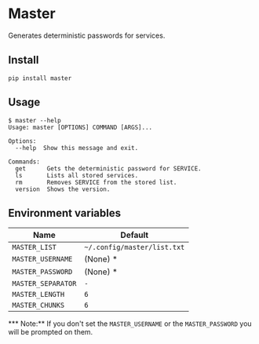 # Master

Generates deterministic passwords for services.


## Install

    pip install master


## Usage

```
$ master --help
Usage: master [OPTIONS] COMMAND [ARGS]...

Options:
  --help  Show this message and exit.

Commands:
  get      Gets the deterministic password for SERVICE.
  ls       Lists all stored services.
  rm       Removes SERVICE from the stored list.
  version  Shows the version.
```


## Environment variables

| Name                | Default                       |
| ------------------- | ----------------------------- |
| `MASTER_LIST`       | `~/.config/master/list.txt`   |
| `MASTER_USERNAME`   | (None) *                      |
| `MASTER_PASSWORD`   | (None) *                      |
| `MASTER_SEPARATOR`  | `-`                           |
| `MASTER_LENGTH`     | `6`                           |
| `MASTER_CHUNKS`     | `6`                           |

*** Note:** If you don't set the `MASTER_USERNAME` or the `MASTER_PASSWORD` you will
be prompted on them.
